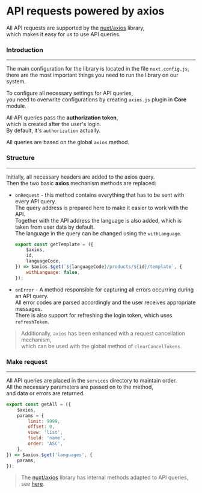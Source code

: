 # API requests powered by axios

All API requests are supported by the [nuxt/axios][axios] library,<br>
which makes it easy for us to use API queries.

### Introduction
---
The main configuration for the library is located in the file `nuxt.config.js`, <br>
there are the most important things you need to run the library on our system. <br>

To configure all necessary settings for API queries, <br>
you need to overwrite configurations by creating `axios.js` plugin in  **Core** module.<br>

All API queries pass the **authorization token**, <br>
which is created after the user's login. <br>
By default, it's `authorization` actually.<br>

All queries are based on the global `axios` method.<br>

### Structure
---
Initially, all necessary headers are added to the axios query.<br>
Then the two basic **axios** mechanism methods are replaced:<br>

* `onRequest` - this method contains everything that has to be sent with every API query.<br>
    The query address is prepared here to make it easier to work with the API.<br>
    Together with the API address the language is also added, which is taken from user data by default.<br>
    The language in the query can be changed using the `withLanguage`.<br>

    ```javascript
    export const getTemplate = ({
        $axios,
        id,
        languageCode,
    }) => $axios.$get(`${languageCode}/products/${id}/template`, {
        withLanguage: false,
    });
    ```

* `onError` - A method responsible for capturing all errors occurring during an API query.<br>
    All error codes are parsed accordingly and the user receives appropriate messages.<br>
    There is also support for refreshing the login token, which uses `refreshToken`.<br>

> Additionally, `axios` has been enhanced with a request cancellation mechanism,<br>
which can be used with the global method of `clearCancelTokens`.


### Make request
---

All API queries are placed in the `services` directory to maintain order.<br>
All the necessary parameters are passed on to the method, <br>
and data or errors are returned.<br>


```javascript
export const getAll = ({
    $axios,
    params = {
        limit: 9999,
        offset: 0,
        view: 'list',
        field: 'name',
        order: 'ASC',
    },
}) => $axios.$get('languages', {
    params,
});
```
> The [nuxt/axios][axios] library has internal methods adapted to API queries, see [here][axios-api].<br>


[axios]: https://axios.nuxtjs.org/
[axios-api]: https://github.com/axios/axios#axios-api